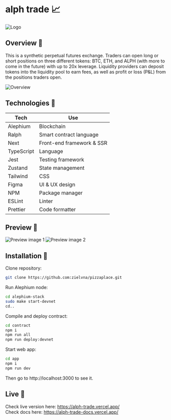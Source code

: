 # alph trade 📈

![Logo](https://github.com/user-attachments/assets/87ae451b-6ecf-4172-9fc0-dbaaefc960df)

## Overview 📝

This is a synthetic perpetual futures exchange. Traders can open long or short positions on three different tokens: BTC, ETH, and ALPH (with more to come in the future) with up to 20x leverage. Liquidity providers can deposit tokens into the liquidity pool to earn fees, as well as profit or loss (P&L) from the positions traders open.

![Overview](https://github.com/user-attachments/assets/bab9fdca-23f9-4e76-b19b-5beadb82ebfd)

## Technologies 🔧

| Tech       | Use                       |
| ---------- | ------------------------- |
| Alephium   | Blockchain                |
| Ralph      | Smart contract language   |
| Next       | Front-end framework & SSR |
| TypeScript | Language                  |
| Jest       | Testing framework         |
| Zustand    | State management          |
| Tailwind   | CSS                       |
| Figma      | UI & UX design            |
| NPM        | Package manager           |
| ESLint     | Linter                    |
| Prettier   | Code formatter            |

## Preview 👀

![Preview image 1](https://github.com/user-attachments/assets/a75a4b55-003c-445c-b81a-8da131028853)
![Preview image 2](https://github.com/user-attachments/assets/34495059-b3c0-4b52-90aa-fea40bbf5b6e)

## Installation 💾

Clone repository:

```bash
git clone https://github.com:zielvna/pizzaplace.git
```

Run Alephium node:

```bash
cd alephium-stack
sudo make start-devnet
cd..
```

Compile and deploy contract:

```bash
cd contract
npm i
npm run all
npm run deploy:devnet
```

Start web app:

```bash
cd app
npm i
npm run dev
```

Then go to http://localhost:3000 to see it.

## Live 🔴

Check live version here: https://alph-trade.vercel.app/ <br />
Check docs here: https://alph-trade-docs.vercel.app/

